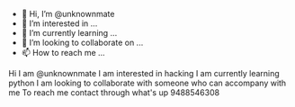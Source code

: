 - 👋 Hi, I’m @unknownmate
- 👀 I’m interested in ...
- 🌱 I’m currently learning ...
- 💞️ I’m looking to collaborate on ...
- 📫 How to reach me ...

<!---
unknownmate/unknownmate is a ✨ special ✨ repository because its `README.md` (this file) appears on your GitHub profile.
You can click the Preview link to take a look at your changes.
--->
Hi I am @unknownmate I am interested in hacking I am currently learning python I am looking to collaborate with someone who can accompany with me 
To reach me contact through what's up 9488546308
